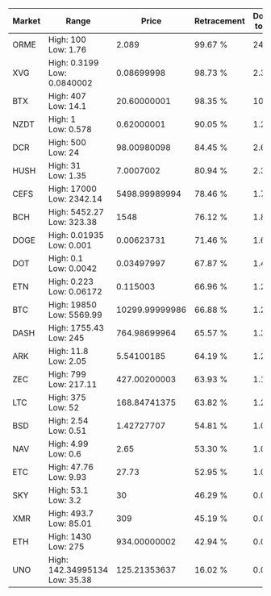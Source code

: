 | Market | Range | Price| Retracement | Doubles to 50% |
| --- | --- | --- | --- | --- |
| ORME | High: 100<br />Low: 1.76 | 2.089 | 99.67 % | 24.36 |
| XVG | High: 0.3199<br />Low: 0.0840002 | 0.08699998 | 98.73 % | 2.32 |
| BTX | High: 407<br />Low: 14.1 | 20.60000001 | 98.35 % | 10.22 |
| NZDT | High: 1<br />Low: 0.578 | 0.62000001 | 90.05 % | 1.27 |
| DCR | High: 500<br />Low: 24 | 98.00980098 | 84.45 % | 2.67 |
| HUSH | High: 31<br />Low: 1.35 | 7.0007002 | 80.94 % | 2.31 |
| CEFS | High: 17000<br />Low: 2342.14 | 5498.99989994 | 78.46 % | 1.76 |
| BCH | High: 5452.27<br />Low: 323.38 | 1548 | 76.12 % | 1.87 |
| DOGE | High: 0.01935<br />Low: 0.001 | 0.00623731 | 71.46 % | 1.63 |
| DOT | High: 0.1<br />Low: 0.0042 | 0.03497997 | 67.87 % | 1.49 |
| ETN | High: 0.223<br />Low: 0.06172 | 0.115003 | 66.96 % | 1.24 |
| BTC | High: 19850<br />Low: 5569.99 | 10299.99999986 | 66.88 % | 1.23 |
| DASH | High: 1755.43<br />Low: 245 | 764.98699964 | 65.57 % | 1.31 |
| ARK | High: 11.8<br />Low: 2.05 | 5.54100185 | 64.19 % | 1.25 |
| ZEC | High: 799<br />Low: 217.11 | 427.00200003 | 63.93 % | 1.19 |
| LTC | High: 375<br />Low: 52 | 168.84741375 | 63.82 % | 1.26 |
| BSD | High: 2.54<br />Low: 0.51 | 1.42727707 | 54.81 % | 1.07 |
| NAV | High: 4.99<br />Low: 0.6 | 2.65 | 53.30 % | 1.05 |
| ETC | High: 47.76<br />Low: 9.93 | 27.73 | 52.95 % | 1.04 |
| SKY | High: 53.1<br />Low: 3.2 | 30 | 46.29 % | 0.00 |
| XMR | High: 493.7<br />Low: 85.01 | 309 | 45.19 % | 0.00 |
| ETH | High: 1430<br />Low: 275 | 934.00000002 | 42.94 % | 0.00 |
| UNO | High: 142.34995134<br />Low: 35.38 | 125.21353637 | 16.02 % | 0.00 |
